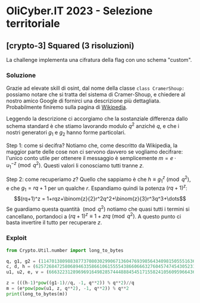 # OliCyber.IT 2023 - Selezione territoriale

## [crypto-3] Squared (3 risoluzioni)

La challenge implementa una cifratura della flag con uno schema "custom".

### Soluzione

Grazie ad elevate skill di osint, dal nome della classe `class CramerShoup:` possiamo notare che si tratta del sistema di Cramer-Shoup, e chiedere al nostro amico Google di fornirci una descrizione più dettagliata. Probabilmente finiremo sulla pagina di [Wikipedia](https://en.wikipedia.org/wiki/Cramer%E2%80%93Shoup_cryptosystem).

Leggendo la descrizione ci accorgiamo che la sostanziale differenza dallo schema standard è che stiamo lavorando modulo $q^2$ anziché $q$, e che i nostri generatori $g_1$ e $g_2$ hanno forme particolari.

Step 1: come si decifra? Notiamo che, come descritto da Wikipedia, la maggior parte delle cose non ci servono davvero se vogliamo decifrare: l'unico conto utile per ottenere il messaggio è semplicemente $m=e\cdot u_1^{-z} \pmod{q^2}$. Questi valori li conosciamo tutti tranne $z$.

Step 2: come recuperiamo $z$? Quello che sappiamo è che $h\equiv g_1^z \pmod{q^2}$, e che $g_1 = rq+1$ per un qualche $r$. Espandiamo quindi la potenza $(rq+1)^z$:
$$(rq+1)^z = 1+rqz+\binom{z}{2}r^2q^2+\binom{z}{3}r^3q^3+\dots$$
Se guardiamo questa quantità $\pmod{q^2}$ notiamo che quasi tutti i termini si cancellano, portandoci a $(rq+1)^z\equiv 1+zrq \pmod{q^2}$. A questo punto ci basta invertire il tutto per recuperare $z$.

### Exploit

```python
from Crypto.Util.number import long_to_bytes

q, g1, g2 = (11470138098838773708030299067136047693985643409815055516364871317327807079521448915691685861415122090973650886160077675041872096255748644205171133021906581, 9003006990024217063418664322777899522670868744045338331471978102179370394474853183714250130931554683355264178666457178650493068973801371784999138015238547453749424028274489114585764789308403838869831793702683055071173043908501825323408800075943216778848624188993802253540272113542566555235758627924849465755, 30695053705787686472472089155075095431127414292070142108805891966899174910016207338925506877338039048732660872227095162264783032128353875687957732364446829529016135710433244740911334142919786084768834847576132678567406621995101556008456435289394712500552159569603814760663616101003363895634860119112142269162)
c, d, h = (62572684725806894633586610615555438660666327604574745430523129443353203741333665013245481230291882424665624338985554261478237771606647897845135142653244638464685570875207814153416503585503925102728571870862182981033391874409025876512065824758130737528657900932174208689266905409179402578538193660600147750113, 94029223758268708352102192422440162767870804423975089069088248832848614219351791559263601965084669160768031520801300153726001634980378144336422845556730611136140004899433851809390498552707062227591477204514367460310682961082004129024693435750135162313211632453329071272457875479610259166199541093368812125045, 50546540341085183415507224936518334604711685964263124636999686702641843511526498465503345467344453227152141303306529827793131490409927342367015067738979646228265647844945577289329681465107016274742563276607069587247288006071083319178678116112323261983438570338257546673823953641540087649018945691148808316116)
u1, u2, e, v = (66632231289696916498285744488845451715582410560959664362376408153108822964495865314170681131564221586163510188707866747493009792773246026296295260588843205215987204857932632870501507382694713022567107225945263382833368108671994546572920764961586825776755698210529190557793100332440397787587706932207789464864, 26408095134663528500664412256487603687548175155691166565932027521869413617755977983165272255540517119118965365249178341574587065778241561420394915544865049925431873958770030809884807139930587373248835600492147330200411060282492337946039880419852646795835198191689491199652656496211371256925270464458514331290, 101779018321251004961503893067852392494032175313676341971933813562690601201049627319810964899541774655240383027183030100700931356585491608048963758475299378515600412667747084376055408260103075443439098427841624479011278421745216305490763225917976494875336023420375195767279649898103001780201840295749797205385, 49098523663716219607067754871590190086859837322977055818571648252226592771075819679359644599145589292387378845420713446784750292673726883433316163559256923745928820467969285587045703168504193179219204667226012683942476607629593072121411526819606369760943150813129965762758247721838129337194068576186848749438)

z = (((h-1)*pow((g1-1)//q, -1, q**2)) % q**2)//q
m = (e*pow(pow(u1, z, q**2), -1, q**2)) % q**2
print(long_to_bytes(m))
```
